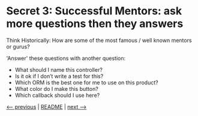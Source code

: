# Secret  3: Successful Mentors: ask more questions then they answers

Think Historically:  How are some of the most famous / well known mentors or gurus?

'Answer' these questions with another question:

- What should I name this controller?
- Is it ok if I don’t write a test for this?
- Which ORM is the best one for me to use on this product?
- What color do I make this button?
- Which callback should I use here?

[<-- previous](02.md) | [README](README.md) | [next -->](04.md)
